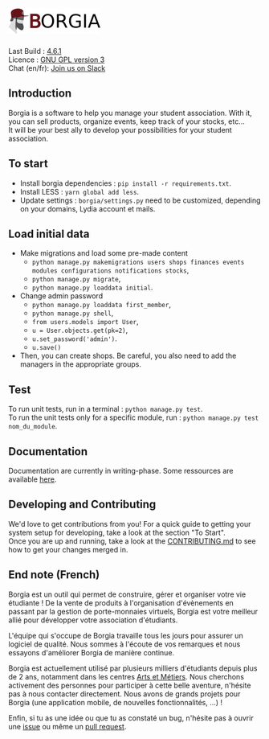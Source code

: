 ![Borgia](./static/static_dirs/img/borgia-logo-light.png "Borgia")
==================================================================

Last Build : [4.6.1](https://github.com/borgia-app/Borgia/releases/tag/4.6.1)  
Licence : [GNU GPL version 3](./license.txt)  
Chat (en/fr): [Join us on Slack](https://borgia-app.slack.com)

Introduction
------------

Borgia is a software to help you manage your student association. With it, you
can sell products, organize events, keep track of your stocks, etc...  
It will be your best ally to develop your possibilities for your student association.

To start
--------

* Install borgia dependencies : `pip install -r requirements.txt`.
* Install LESS : `yarn global add less`.
* Update settings : `borgia/settings.py` need to be customized, depending on
your domains, Lydia account et mails.

Load initial data
-----------------

* Make migrations and load some pre-made content
  + `python manage.py makemigrations users shops finances events modules configurations notifications stocks`,
  + `python manage.py migrate`,
  + `python manage.py loaddata initial`.
* Change admin password
  + `python manage.py loaddata first_member`,
  + `python manage.py shell`,
  + `from users.models import User`,
  + `u = User.objects.get(pk=2)`,
  + `u.set_password('admin')`.
  + `u.save()`
* Then, you can create shops. Be careful, you also need to add the managers
in the appropriate groups.

Test
----

To run unit tests, run in a terminal : `python manage.py test`.  
To run the unit tests only for a specific module, run : `python manage.py test nom_du_module`.

Documentation
-------------

Documentation are currently in writing-phase. Some ressources are available
[here](https://github.com/borgia-app/Borgia-docs).

Developing and Contributing
---------------------------

We'd love to get contributions from you! For a quick guide to getting your
system setup for developing, take a look at the section "To Start".  
Once you are up and running, take a look at the
[CONTRIBUTING.md](https://github.com/borgia-app/Borgia/CONTRIBUTING.md) to see
how to get your changes merged in.

End note (French)
--------------------

Borgia est un outil qui permet de construire, gérer et organiser votre vie
étudiante ! De la vente de produits à l'organisation d'évènements en passant
par la gestion de porte-monnaies virtuels, Borgia est votre meilleur allié pour
développer votre association d'étudiants.

L'équipe qui s'occupe de Borgia travaille tous les jours pour assurer un
logiciel de qualité. Nous sommes à l'écoute de vos remarques et nous essayons
d'améliorer Borgia de manière continue.

Borgia est actuellement utilisé par plusieurs milliers d'étudiants depuis plus
de 2 ans, notamment dans les centres [Arts et Métiers](https://artsetmetiers.fr/).
Nous cherchons activement des personnes pour participer à cette belle aventure,
n'hésite pas à nous contacter directement. Nous avons de grands projets pour Borgia
(une application mobile, de nouvelles fonctionnalités, ...) !

Enfin, si tu as une idée ou que tu as constaté un bug, n'hésite pas à ouvrir
une [issue](https://github.com/borgia-app/Borgia/issues) ou même un
[pull request](https://github.com/borgia-app/Borgia/pulls).
